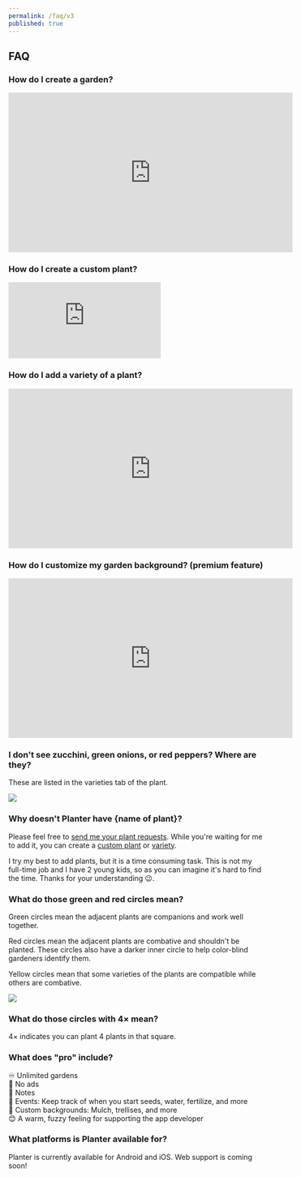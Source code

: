 ```yaml
---
permalink: /faq/v3
published: true
---
```


## FAQ

### How do I create a garden?
<iframe width="560" height="315" src="https://www.youtube-nocookie.com/embed/bUXQpFhvP1o" title="YouTube video player" frameborder="0" allow="accelerometer; autoplay; clipboard-write; encrypted-media; gyroscope; picture-in-picture" allowfullscreen></iframe>


### How do I create a custom plant?
<iframe src="https://www.youtube-nocookie.com/embed/A-6cZsS_s_I" title="YouTube video player" frameborder="0" allow="accelerometer; autoplay; clipboard-write; encrypted-media; gyroscope; picture-in-picture" allowfullscreen></iframe>


### How do I add a variety of a plant?
<iframe width="560" height="315" src="https://www.youtube-nocookie.com/embed/DfDtJSIL0dg" title="YouTube video player" frameborder="0" allow="accelerometer; autoplay; clipboard-write; encrypted-media; gyroscope; picture-in-picture" allowfullscreen></iframe>


### How do I customize my garden background? (premium feature)
<iframe width="560" height="315" src="https://www.youtube-nocookie.com/embed/aTJlkn8BpFw" title="YouTube video player" frameborder="0" allow="accelerometer; autoplay; clipboard-write; encrypted-media; gyroscope; picture-in-picture" allowfullscreen></iframe>

### I don't see zucchini, green onions, or red peppers? Where are they?
These are listed in the varieties tab of the plant.

<img src="../images/variety.webp" max-width="100%">

### Why doesn't Planter have {name of plant}?

Please feel free to <a target="_blank" href="https://mailhide.io/e/IIRlz">send me your plant requests</a>. While you're waiting for me to add it, you can create a [custom plant](https://youtu.be/ox65gthSCDM) or [variety](https://youtu.be/r_NDs-RGTuU).

I try my best to add plants, but it is a time consuming task. This is not my full-time job and I have 2 young kids, so as you can imagine it's hard to find the time. Thanks for your understanding 😉. 

### What do those green and red circles mean?

Green circles mean the adjacent plants are companions and work well together.

Red circles mean the adjacent plants are combative and shouldn't be planted. These circles also have a darker inner circle to help color-blind gardeners identify them.

Yellow circles mean that some varieties of the plants are compatible while others are combative.

<img src="../images/compatibility.webp" max-width="100%">

### What do those circles with 4× mean?

4× indicates you can plant 4 plants in that square.

### What does "pro" include?

♾ Unlimited gardens  
🚫 No ads  
📝 Notes  
📅 Events: Keep track of when you start seeds, water, fertilize, and more  
🎨 Custom backgrounds: Mulch, trellises, and more  
😊 A warm, fuzzy feeling for supporting the app developer  

### What platforms is Planter available for?
Planter is currently available for Android and iOS. Web support is coming soon!
